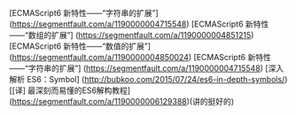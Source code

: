 [ECMAScript6 新特性——“字符串的扩展”]
(https://segmentfault.com/a/1190000004715548)
[ECMAScript6 新特性——“数组的扩展”]
(https://segmentfault.com/a/1190000004851215)
[ECMAScript6 新特性——“数值的扩展”]
(https://segmentfault.com/a/1190000004850024)
[ECMAScript6 新特性——“字符串的扩展”]
(https://segmentfault.com/a/1190000004715548)
[深入解析 ES6：Symbol]
(http://bubkoo.com/2015/07/24/es6-in-depth-symbols/)
[[译] 最深刻而易懂的ES6解构教程]
(https://segmentfault.com/a/1190000006129388)(讲的挺好的)
